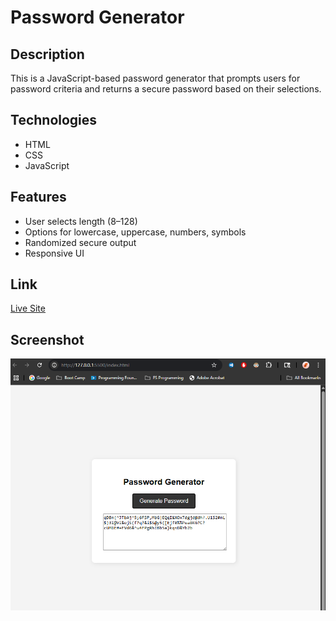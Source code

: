 # Password Generator

## Description
This is a JavaScript-based password generator that prompts users for password criteria and returns a secure password based on their selections.

## Technologies
- HTML
- CSS
- JavaScript

## Features
- User selects length (8–128)
- Options for lowercase, uppercase, numbers, symbols
- Randomized secure output
- Responsive UI

## Link
[Live Site](https://itsyourpalsal18.github.io/03-password-generator)

## Screenshot
![screenshot](assets/images/screenshot.png)